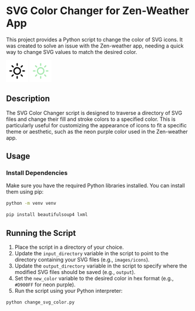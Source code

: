 # SVG Color Changer for Zen-Weather App

This project provides a Python script to change the color of SVG icons. It was created to solve an issue with the Zen-weather app, needing a quick way to change SVG values to match the desired color.

![Icon-before](/assets/wi-day-sunny-before.svg)
![Icon](/assets/wi-day-sunny.svg)

## Description

The SVG Color Changer script is designed to traverse a directory of SVG files and change their fill and stroke colors to a specified color. This is particularly useful for customizing the appearance of icons to fit a specific theme or aesthetic, such as the neon purple color used in the Zen-weather app.

## Usage

### Install Dependencies

Make sure you have the required Python libraries installed. You can install them using pip:

```bash
python -m venv venv
```

```bash
pip install beautifulsoup4 lxml
```

## Running the Script

1. Place the script in a directory of your choice.
2. Update the `input_directory` variable in the script to point to the directory containing your SVG files (e.g., `images/icons`).
3. Update the `output_directory` variable in the script to specify where the modified SVG files should be saved (e.g., `output`).
4. Set the `new_color` variable to the desired color in hex format (e.g., `#D900FF` for neon purple).
5. Run the script using your Python interpreter:

```bash
python change_svg_color.py
```


